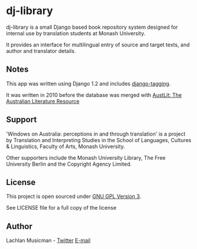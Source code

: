 dj-library
==========

dj-library is a small Django based book repository system designed for internal use by translation students at Monash University.

It provides an interface for multilingual entry of source and target texts, and author and translator details. 

Notes
-----
This app was written using Django 1.2 and includes [django-tagging](https://code.google.com/p/django-tagging/).

It was written in 2010 before the database was merged with [AustLit: The Australian Literature Resource](http://www.austlit.edu.au/)

Support
-------
'Windows on Australia: perceptions in and through translation' is a project by Translation and Interpreting Studies in the School of Languages, Cultures & Linguistics, Faculty of Arts, Monash University. 

Other supporters include the Monash University Library, The Free University Berlin and the Copyright Agency Limited.

License
-------
This project is open sourced under [GNU GPL Version 3](http://www.gnu.org/licenses/gpl-3.0.html).

See LICENSE file for a full copy of the license

Author
------
Lachlan Musicman - [Twitter](http://twitter.com/#datakid23) [E-mail](mailto://lachlan@constraintworks.com)
